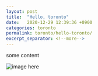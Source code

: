 ```yaml
---
layout: post
title:  "Hello, toronto"
date:   2020-12-29 12:39:36 +0900
categories: toronto
permalink: toronto/hello-toronto/
excerpt_separator: <!--more-->
---
```


some  <!--more-->
content

![image here](/assets/img/one.jpeg)
